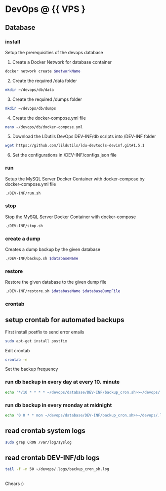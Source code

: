 # DevOps @ {{ VPS }

## Database

### install

Setup the prerequisities of the devops database

1) Create a Docker Network for database container

``` sh
docker network create $networkName
```

2) Create the required /data folder

``` sh
mkdir ~/devops/db/data
```

3) Create the required /dumps folder

``` sh
mkdir ~/devops/db/dumps
```

4) Create the docker-compose.yml file

``` sh
nano ~/devops/db/docker-compose.yml
```

5) Download the LDutils DevOps DEV-INF/db scripts into /DEV-INF folder

``` sh
wget https://github.com/lildutils/ldu-devtools-devinf.git#1.5.1
```

6) Set the configurations in /DEV-INF/configs.json file

### run

Setup the MySQL Server Docker Container with docker-compose by docker-compose.yml file

``` sh
./DEV-INF/run.sh
```

### stop

Stop the MySQL Server Docker Container with docker-compose

``` sh
./DEV-INF/stop.sh
```

### create a dump

Creates a dump backup by the given database

``` sh
./DEV-INF/backup.sh $databaseName
```

### restore

Restore the given database to the given dump file

``` sh
./DEV-INF/restore.sh $databaseName $databaseDumpFile
```

### crontab

## setup crontab for automated backups

First install postfix to send error emails

``` sh
sudo apt-get install postfix
```

Edit crontab

``` sh
crontab -e
```

Set the backup frequency

### run db backup in every day at every 10. minute

``` sh
echo '*/10 * * * * ~/devops/database/DEV-INF/backup_cron.sh>>~/devops/.logs/backup_cron_sh.log'
```

### run db backup in every monday at midnight

``` sh
echo '0 0 * * mon ~/devops/database/DEV-INF/backup_cron.sh>>~/devops/.logs/backup_cron_sh.log'
```

## read crontab system logs

``` sh
sudo grep CRON /var/log/syslog
```

## read crontab DEV-INF/db logs

``` sh
tail -f -n 50 ~/devops/.logs/backup_cron_sh.log
```

## 

Chears :)
